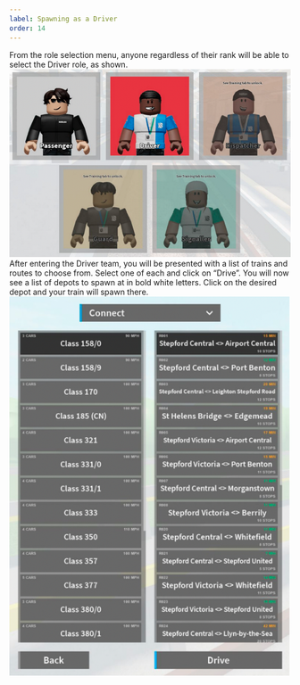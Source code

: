 ```yaml
---
label: Spawning as a Driver
order: 14
---
```

From the role selection menu, anyone regardless of their rank will be able
to select the Driver role, as shown.
![Role Selection Menu](/static/1.png)
After entering the Driver team, you will be presented with a list of trains
and routes to choose from. Select one of each and click on “Drive”. You
will now see a list of depots to spawn at in bold white letters. Click on the
desired depot and your train will spawn there.
![Train & Route Selection Menu](/static/2.png)